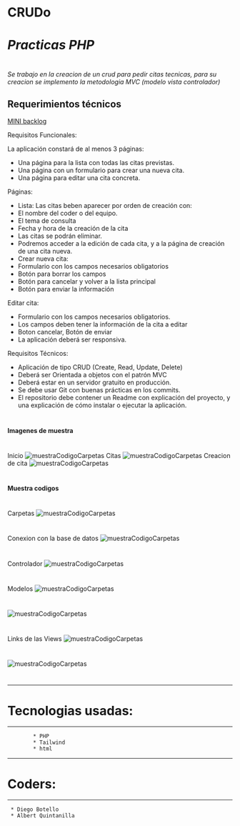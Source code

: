 # CRUDo
# *Practicas PHP*

#
#
#

*Se trabajo en la creacion de un crud para pedir citas tecnicas, para su creacion se implemento la metodologia MVC (modelo vista controlador)*

## Requerimientos técnicos 

[MINI backlog](https://trello.com/b/smkEmbnz/crudo)
 

Requisitos Funcionales:

La aplicación constará de al menos 3 páginas:
* Una página para la lista con todas las citas previstas.
* Una página con un formulario para crear una nueva cita.
* Una página para editar una cita concreta.

Páginas:

* Lista: Las citas beben aparecer por orden de creación con:
* El nombre del coder o del equipo.
* El tema de consulta
* Fecha y hora de la creación de la cita
* Las citas se podrán eliminar.
* Podremos acceder a la edición de cada cita, y a la página de creación de una cita nueva.
* Crear nueva cita:
* Formulario con los campos necesarios obligatorios
* Botón para borrar los campos
* Botón para cancelar y volver a la lista principal
* Botón para enviar la información

Editar cita:

* Formulario con los campos necesarios obligatorios.
* Los campos deben tener la información de la cita a editar
* Boton cancelar, Botón de enviar
* La aplicación deberá ser responsiva.

Requisitos Técnicos:

* Aplicación de tipo CRUD (Create, Read, Update, Delete)
* Deberá ser Orientada a objetos con el patrón MVC
* Deberá estar en un servidor gratuito en producción.
* Se debe usar Git con buenas prácticas en los commits.
* El repositorio debe contener un Readme con explicación del proyecto, y una explicación de cómo instalar o ejecutar la aplicación.
#
**Imagenes de muestra**
#
Inicio
![muestraCodigoCarpetas](https://github.com/Jhuset2003/CRUDo/blob/dev/assets/imgReadme/Inicio.png)
Citas
![muestraCodigoCarpetas](https://github.com/Jhuset2003/CRUDo/blob/dev/assets/imgReadme/Lista%20cita.png)
Creacion de cita
![muestraCodigoCarpetas](https://github.com/Jhuset2003/CRUDo/blob/dev/assets/imgReadme/Creacion%20cita.png)
#
**Muestra codigos**
#
Carpetas
![muestraCodigoCarpetas](https://github.com/Jhuset2003/CRUDo/blob/dev/assets/imgReadme/Carpetas.png)
#
Conexion con la base de datos
![muestraCodigoCarpetas](https://github.com/Jhuset2003/CRUDo/blob/dev/assets/imgReadme/Conexion%20base%20datos.png)
#
Controlador
![muestraCodigoCarpetas](https://github.com/Jhuset2003/CRUDo/blob/dev/assets/imgReadme/Controlador.png)
#
Modelos
![muestraCodigoCarpetas](https://github.com/Jhuset2003/CRUDo/blob/dev/assets/imgReadme/Modelo.png)
#
![muestraCodigoCarpetas](https://github.com/Jhuset2003/CRUDo/blob/dev/assets/imgReadme/model%202.png)
#
Links de las Views
![muestraCodigoCarpetas](https://github.com/Jhuset2003/CRUDo/blob/dev/assets/imgReadme/Links%20con%20router.png)
#
![muestraCodigoCarpetas](https://github.com/Jhuset2003/CRUDo/blob/dev/assets/imgReadme/metodos%20de%20conexion%20links.png)
#
---
# Tecnologias usadas:
---

```  
        * PHP
        * Tailwind
        * html
```
---
# Coders:
---

```
 * Diego Botello
 * Albert Quintanilla
```

